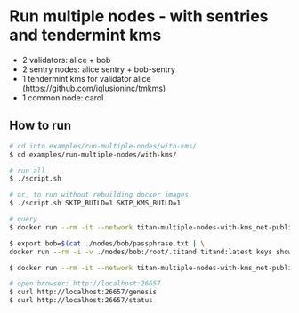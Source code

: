 # Run multiple nodes - with sentries and tendermint kms
- 2 validators: alice + bob
- 2 sentry nodes: alice sentry + bob-sentry
- 1 tendermint kms for validator alice (https://github.com/iqlusioninc/tmkms)
- 1 common node: carol

## How to run
```sh
# cd into examples/run-multiple-nodes/with-kms/
$ cd examples/run-multiple-nodes/with-kms/

# run all
$ ./script.sh

# or, to run without rebuilding docker images
$ ./script.sh SKIP_BUILD=1 SKIP_KMS_BUILD=1

# query
$ docker run --rm -it --network titan-multiple-nodes-with-kms_net-public titand:latest status --node "tcp://node-carol:26657"

$ export bob=$(cat ./nodes/bob/passphrase.txt | \
docker run --rm -i -v ./nodes/bob:/root/.titand titand:latest keys show bob --address --keyring-backend file --keyring-dir /root/.titand/keys)

$ docker run --rm -it --network titan-multiple-nodes-with-kms_net-public titand:latest q bank balances $bob --node "tcp://node-carol:26657"

# open browser: http://localhost:26657
$ curl http://localhost:26657/genesis
$ curl http://localhost:26657/status
```